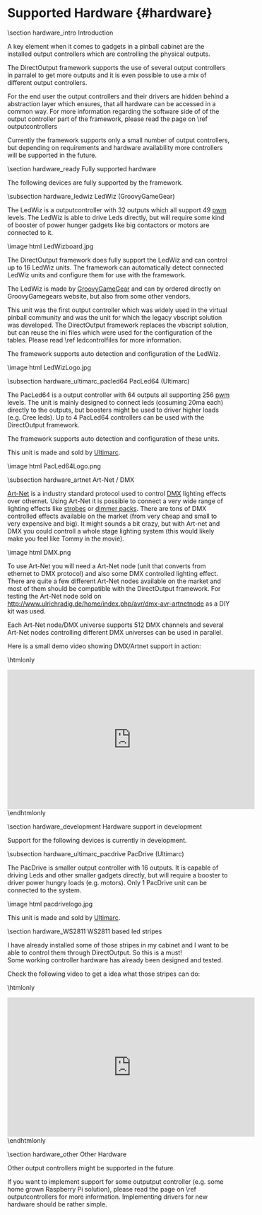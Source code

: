 ﻿Supported Hardware {#hardware}
===================

\section hardware_intro Introduction

A key element when it comes to gadgets in a pinball cabinet are the installed output controllers which are controlling the physical outputs. 

The DirectOutput framework supports the use of several output controllers in parralel to get more outputs and it is even possible to use a mix of different output controllers. 

For the end user the output controllers and their drivers are hidden behind a abstraction layer which ensures, that all hardware can be accessed in a common way. For more information regarding the software side of of the output controller part of the framework, please read the page on \ref outputcontrollers

Currently the framework supports only a small number of output controllers, but depending on requirements and hardware availability more controllers will be supported in the future.

\section hardware_ready Fully supported hardware

The following devices are fully supported by the framework.  

\subsection hardware_ledwiz LedWiz (GroovyGameGear)

The LedWiz is a outputcontroller with 32 outputs which all support 49 <a target="_blank" href="https://en.wikipedia.org/wiki/Pulse-width_modulation">pwm</a> levels. The LedWiz is able to drive Leds directly, but will require some kind of booster of power hunger gadgets like big contactors or motors are connected to it.

\image html LedWizboard.jpg

The DirectOutput framework does fully support the LedWiz and can control up to 16 LedWiz units. The framework can automatically detect connected LedWiz units and configure them for use with the framework.

The LedWiz is made by <a href="http://groovygamegear.com/">GroovyGameGear</a> and can by ordered directly on GroovyGamegears website, but also from some other vendors.

This unit was the first output controller which was widely used in the virtual pinball community and was the unit for which the legacy vbscript solution was developed. The DirectOutput framework replaces the vbscript solution, but can reuse the ini files which were used for the configuration of the tables. Please read \ref ledcontrolfiles for more information.

The framework supports auto detection and configuration of the LedWiz.

\image html LedWizLogo.jpg

\subsection hardware_ultimarc_pacled64 PacLed64 (Ultimarc)

The PacLed64 is a output controller with 64 outputs all supporting 256 <a target="_blank" href="https://en.wikipedia.org/wiki/Pulse-width_modulation">pwm</a> levels. The unit is mainly designed to connect leds (cosuming 20ma each) directly to the outputs, but boosters might be used to driver higher loads (e.g. Cree leds). Up to 4 PacLed64 controllers can be used with the DirectOutput framework.

The framework supports auto detection and configuration of these units.

This unit is made and sold by <a target="_blank" href="http://www.ultimarc.com">Ultimarc</a>.

\image html PacLed64Logo.png

\subsection hardware_artnet Art-Net / DMX

<a target="_blank" href="https://en.wikipedia.org/wiki/Art-Net">Art-Net</a> is a industry standard protocol used to control <a target="_blank" href="https://en.wikipedia.org/wiki/DMX512">DMX</a> lighting effects over othernet. Using Art-Net it is possible to connect a very wide range of lighting effects like <a target="_blank" href="https://www.google.ch/search?q=dmx+strobe">strobes</a> or <a target="_blank" href="https://www.google.ch/search?q=dmx+dimmer">dimmer packs</a>. There are tons of DMX controlled effects available on the market (from very cheap and small to very expensive and big). It might sounds a bit crazy, but with Art-net and DMX you could controll a whole stage lighting system (this would likely make you feel like Tommy in the movie).

\image html DMX.png

To use Art-Net you will need a Art-Net node (unit that converts from ethernet to DMX protocol) and also some DMX controlled lighting effect. There are quite a few different Art-Net nodes available on the market and most of them should be compatible with the DirectOutput framework. For testing the Art-Net node sold on http://www.ulrichradig.de/home/index.php/avr/dmx-avr-artnetnode as a DIY kit was used. 

Each Art-Net node/DMX universe supports 512 DMX channels and several Art-Net nodes controlling different DMX universes can be used in parallel.

Here is a small demo video showing DMX/Artnet support in action:

\htmlonly
<iframe width="560" height="315" src="http://www.youtube.com/embed/F4FI1NQ5nrc" frameborder="0" allowfullscreen></iframe>
\endhtmlonly

\section hardware_development Hardware support in development

Support for the following devices is currently in development.

\subsection hardware_ultimarc_pacdrive PacDrive (Ultimarc)

The PacDrive is smaller output controller with 16 outputs. It is capable of driving Leds and other smaller gadgets directly, but will require a booster to driver power hungry loads (e.g. motors). Only 1 PacDrive unit can be connected to the system.

\image html pacdrivelogo.jpg

This unit is made and sold by <a target="_blank" href="http://www.ultimarc.com">Ultimarc</a>.

\section hardware_WS2811 WS2811 based led stripes

I have already installed some of those stripes in my cabinet and I want to be able to control them through DirectOutput. So this is a must!<br/>
Some working controller hardware has already been designed and tested.<br/>

Check the following video to get a idea what those stripes can do:</br>

\htmlonly
<iframe width="560" height="315" src="http://www.youtube.com/embed/Y_qV8rwzaxs" frameborder="0" allowfullscreen></iframe>
\endhtmlonly

\section hardware_other Other Hardware

Other output controllers might be supported in the future.

If you want to implement support for some outputput controller (e.g. some home grown Raspberry Pi solution), please read the page on \ref outputcontrollers for more information. Implementing drivers for new hardware should be rather simple.

